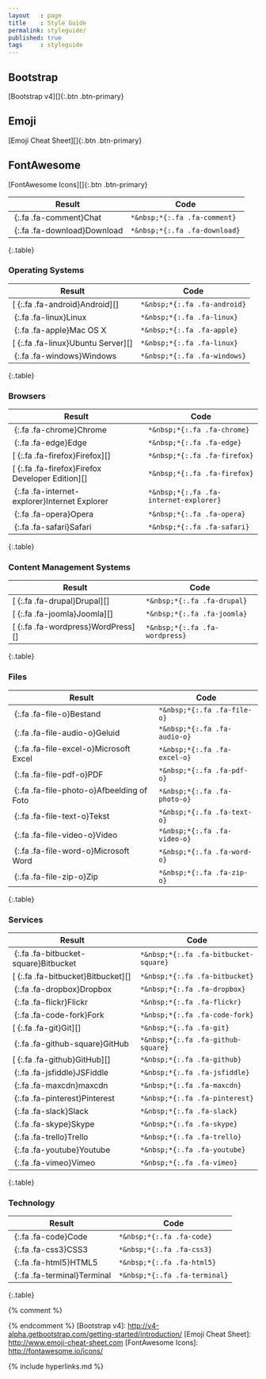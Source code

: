 ```yaml
---
layout   : page
title    : Style Guide
permalink: styleguide/
published: true
tags     : styleguide
---
```


Bootstrap
---------

[Bootstrap v4][]{:.btn .btn-primary}

Emoji
-----

[Emoji Cheat Sheet][]{:.btn .btn-primary}

FontAwesome
-----------

[FontAwesome Icons][]{:.btn .btn-primary}

| Result                                                | Code                                   |
|-------------------------------------------------------|----------------------------------------|
| *&nbsp;*{:.fa .fa-comment}Chat                        | `*&nbsp;*{:.fa .fa-comment}`           |
| *&nbsp;*{:.fa .fa-download}Download                   | `*&nbsp;*{:.fa .fa-download}`          |
{:.table}

### Operating Systems

| Result                                                | Code                                   |
|-------------------------------------------------------|----------------------------------------|
| [*&nbsp;*{:.fa .fa-android}Android][]                     | `*&nbsp;*{:.fa .fa-android}`           |
| *&nbsp;*{:.fa .fa-linux}Linux                         | `*&nbsp;*{:.fa .fa-linux}`             |
| *&nbsp;*{:.fa .fa-apple}Mac OS X                      | `*&nbsp;*{:.fa .fa-apple}`             |
| [*&nbsp;*{:.fa .fa-linux}Ubuntu Server][]           | `*&nbsp;*{:.fa .fa-linux}`             |
| *&nbsp;*{:.fa .fa-windows}Windows                     | `*&nbsp;*{:.fa .fa-windows}`           |
{:.table}

### Browsers

| Result                                                  | Code                                   |
|---------------------------------------------------------|----------------------------------------|
| *&nbsp;*{:.fa .fa-chrome}Chrome                         | `*&nbsp;*{:.fa .fa-chrome}`            |
| *&nbsp;*{:.fa .fa-edge}Edge                             | `*&nbsp;*{:.fa .fa-edge}`              |
| [*&nbsp;*{:.fa .fa-firefox}Firefox][]                   | `*&nbsp;*{:.fa .fa-firefox}`           |
| [*&nbsp;*{:.fa .fa-firefox}Firefox Developer Edition][] | `*&nbsp;*{:.fa .fa-firefox}`           |
| *&nbsp;*{:.fa .fa-internet-explorer}Internet Explorer   | `*&nbsp;*{:.fa .fa-internet-explorer}` |
| *&nbsp;*{:.fa .fa-opera}Opera                           | `*&nbsp;*{:.fa .fa-opera}`             |
| *&nbsp;*{:.fa .fa-safari}Safari                         | `*&nbsp;*{:.fa .fa-safari}`            |
{:.table}

### Content Management Systems

| Result                                                | Code                                   |
|-------------------------------------------------------|----------------------------------------|
| [*&nbsp;*{:.fa .fa-drupal}Drupal][]                   | `*&nbsp;*{:.fa .fa-drupal}`            |
| [*&nbsp;*{:.fa .fa-joomla}Joomla][]                   | `*&nbsp;*{:.fa .fa-joomla}`            |
| [*&nbsp;*{:.fa .fa-wordpress}WordPress][]             | `*&nbsp;*{:.fa .fa-wordpress}`         |
{:.table}

### Files

| Result                                                | Code                                   |
|-------------------------------------------------------|----------------------------------------|
| *&nbsp;*{:.fa .fa-file-o}Bestand                      | `*&nbsp;*{:.fa .fa-file-o}`            |
| *&nbsp;*{:.fa .fa-file-audio-o}Geluid                 | `*&nbsp;*{:.fa .fa-audio-o}`           |
| *&nbsp;*{:.fa .fa-file-excel-o}Microsoft Excel        | `*&nbsp;*{:.fa .fa-excel-o}`           |
| *&nbsp;*{:.fa .fa-file-pdf-o}PDF                      | `*&nbsp;*{:.fa .fa-pdf-o}`             |
| *&nbsp;*{:.fa .fa-file-photo-o}Afbeelding of Foto     | `*&nbsp;*{:.fa .fa-photo-o}`           |
| *&nbsp;*{:.fa .fa-file-text-o}Tekst                   | `*&nbsp;*{:.fa .fa-text-o}`            |
| *&nbsp;*{:.fa .fa-file-video-o}Video                  | `*&nbsp;*{:.fa .fa-video-o}`           |
| *&nbsp;*{:.fa .fa-file-word-o}Microsoft Word          | `*&nbsp;*{:.fa .fa-word-o}`            |
| *&nbsp;*{:.fa .fa-file-zip-o}Zip                      | `*&nbsp;*{:.fa .fa-zip-o}`             |
{:.table}

### Services

| Result                                                | Code                                   |
|-------------------------------------------------------|----------------------------------------|
| *&nbsp;*{:.fa .fa-bitbucket-square}Bitbucket          | `*&nbsp;*{:.fa .fa-bitbucket-square}`  |
| [*&nbsp;*{:.fa .fa-bitbucket}Bitbucket][]                 | `*&nbsp;*{:.fa .fa-bitbucket}`         |
| *&nbsp;*{:.fa .fa-dropbox}Dropbox                     | `*&nbsp;*{:.fa .fa-dropbox}`           |
| *&nbsp;*{:.fa .fa-flickr}Flickr                       | `*&nbsp;*{:.fa .fa-flickr}`            |
| *&nbsp;*{:.fa .fa-code-fork}Fork                      | `*&nbsp;*{:.fa .fa-code-fork}`         |
| [*&nbsp;*{:.fa .fa-git}Git][]                             | `*&nbsp;*{:.fa .fa-git}`               |
| *&nbsp;*{:.fa .fa-github-square}GitHub                | `*&nbsp;*{:.fa .fa-github-square}`     |
| [*&nbsp;*{:.fa .fa-github}GitHub][]                       | `*&nbsp;*{:.fa .fa-github}`            |
| *&nbsp;*{:.fa .fa-jsfiddle}JSFiddle                   | `*&nbsp;*{:.fa .fa-jsfiddle}`          |
| *&nbsp;*{:.fa .fa-maxcdn}maxcdn                       | `*&nbsp;*{:.fa .fa-maxcdn}`            |
| *&nbsp;*{:.fa .fa-pinterest}Pinterest                 | `*&nbsp;*{:.fa .fa-pinterest}`         |
| *&nbsp;*{:.fa .fa-slack}Slack                         | `*&nbsp;*{:.fa .fa-slack}`             |
| *&nbsp;*{:.fa .fa-skype}Skype                         | `*&nbsp;*{:.fa .fa-skype}`             |
| *&nbsp;*{:.fa .fa-trello}Trello                       | `*&nbsp;*{:.fa .fa-trello}`            |
| *&nbsp;*{:.fa .fa-youtube}Youtube                     | `*&nbsp;*{:.fa .fa-youtube}`           |
| *&nbsp;*{:.fa .fa-vimeo}Vimeo                         | `*&nbsp;*{:.fa .fa-vimeo}`             |
{:.table}

### Technology

| Result                                                | Code                                   |
|-------------------------------------------------------|----------------------------------------|
| *&nbsp;*{:.fa .fa-code}Code                           | `*&nbsp;*{:.fa .fa-code}`              |
| *&nbsp;*{:.fa .fa-css3}CSS3                           | `*&nbsp;*{:.fa .fa-css3}`              |
| *&nbsp;*{:.fa .fa-html5}HTML5                         | `*&nbsp;*{:.fa .fa-html5}`             |
| *&nbsp;*{:.fa .fa-terminal}Terminal                   | `*&nbsp;*{:.fa .fa-terminal}`          |
{:.table}


{% comment %}
<!-- ⚓ Hyperlinks -->
{% endcomment %}
[Bootstrap v4]:             http://v4-alpha.getbootstrap.com/getting-started/introduction/
[Emoji Cheat Sheet]:        http://www.emoji-cheat-sheet.com
[FontAwesome Icons]:        http://fontawesome.io/icons/

{% include hyperlinks.md %}